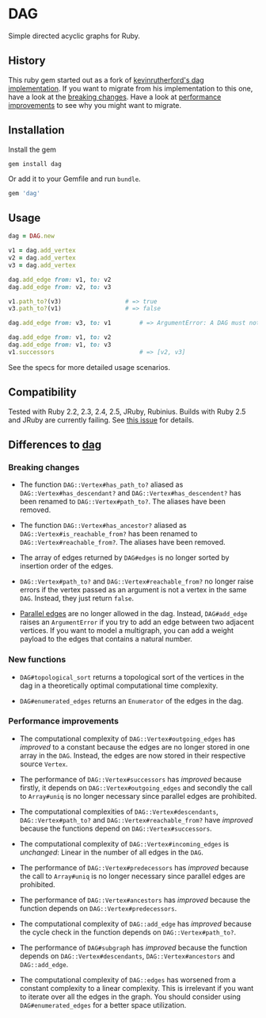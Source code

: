 # DAG

Simple directed acyclic graphs for Ruby.

## History

This ruby gem started out as a fork of [kevinrutherford's dag implementation](https://github.com/kevinrutherford/dag). If you want to migrate
from his implementation to this one, have a look at the
[breaking changes](#breaking-changes). Have a look at
[performance improvements](#performance-improvements) to see why you might
want to migrate.

## Installation

Install the gem

```
gem install dag
```

Or add it to your Gemfile and run `bundle`.

``` ruby
gem 'dag'
```

## Usage

```ruby
dag = DAG.new

v1 = dag.add_vertex
v2 = dag.add_vertex
v3 = dag.add_vertex

dag.add_edge from: v1, to: v2
dag.add_edge from: v2, to: v3

v1.path_to?(v3)                  # => true
v3.path_to?(v1)                  # => false

dag.add_edge from: v3, to: v1        # => ArgumentError: A DAG must not have cycles

dag.add_edge from: v1, to: v2
dag.add_edge from: v1, to: v3
v1.successors                        # => [v2, v3]
```

See the specs for more detailed usage scenarios.

## Compatibility

Tested with Ruby 2.2, 2.3, 2.4, 2.5, JRuby, Rubinius.
Builds with Ruby 2.5 and JRuby are currently failing. See
[this issue](https://github.com/fsobanski/dag/issues/1) for details.

## Differences to [dag](https://github.com/kevinrutherford/dag)

### Breaking changes

- The function `DAG::Vertex#has_path_to?` aliased as
`DAG::Vertex#has_descendant?` and `DAG::Vertex#has_descendent?` has been renamed
to `DAG::Vertex#path_to?`. The aliases have been removed.

- The function `DAG::Vertex#has_ancestor?` aliased as
`DAG::Vertex#is_reachable_from?` has been renamed to
`DAG::Vertex#reachable_from?`. The aliases have been removed.

- The array of edges returned by `DAG#edges` is no longer sorted by insertion
order of the edges.

- `DAG::Vertex#path_to?` and `DAG::Vertex#reachable_from?` no longer raise
errors if the vertex passed as an argument is not a vertex in the same `DAG`.
Instead, they just return `false`.

- [Parallel edges](https://en.wikipedia.org/wiki/Multiple_edges) are no longer
allowed in the dag. Instead, `DAG#add_edge` raises an `ArgumentError` if you
try to add an edge between two adjacent vertices. If you want to model a
multigraph, you can add a weight payload to the edges that contains a natural
number.

### New functions

- `DAG#topological_sort` returns a topological sort of the vertices in the dag
in a theoretically optimal computational time complexity.

- `DAG#enumerated_edges` returns an `Enumerator` of the edges in the dag.

### Performance improvements

- The computational complexity of `DAG::Vertex#outgoing_edges` has
*improved* to a constant because the edges are no longer stored in one array in
the `DAG`. Instead, the edges are now stored in their respective source
`Vertex`.

- The performance of `DAG::Vertex#successors` has *improved* because firstly,
it depends on `DAG::Vertex#outgoing_edges` and secondly the call to
`Array#uniq` is no longer necessary since parallel edges are prohibited.

- The computational complexities of `DAG::Vertex#descendants`,
`DAG::Vertex#path_to?` and `DAG::Vertex#reachable_from?` have *improved* because
the functions depend on `DAG::Vertex#successors`.

- The computational complexity of `DAG::Vertex#incoming_edges` is
*unchanged*: Linear in the number of all edges in the `DAG`.

- The performance of `DAG::Vertex#predecessors` has *improved* because the call
to `Array#uniq` is no longer necessary since parallel edges are prohibited.

- The performance of `DAG::Vertex#ancestors` has *improved* because the function
depends on `DAG::Vertex#predecessors`.

- The computational complexity of `DAG::add_edge` has *improved* because the
cycle check in the function depends on `DAG::Vertex#path_to?`.

- The performance of `DAG#subgraph` has *improved* because the function depends
on `DAG::Vertex#descendants`, `DAG::Vertex#ancestors` and `DAG::add_edge`.

- The computational complexity of `DAG::edges` has worsened from a constant
complexity to a linear complexity. This is irrelevant if you want to iterate
over all the edges in the graph. You should consider using
`DAG#enumerated_edges` for a better space utilization.
